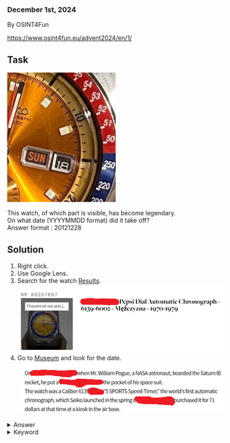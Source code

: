 ### December 1st, 2024
By OSINT4Fun  

https://www.osint4fun.eu/advent2024/en/1/

## Task

![The watch](assets/day1.jpg)

This watch, of which part is visible, has become legendary.  
On what date (YYYYMMDD format) did it take off?  
Answer format : 20121228

## Solution

1. Right click.  
2. Use Google Lens.  
3. Search for the watch [Results](https://www.catawiki.com/pl/l/89257697-seiko-pogue-pepsi-dial-automatic-chronograph-6139-6002-mezczyzna-1970-1979).  
![The watch](assets/watch1.png)  
4. Go to [Museum](https://museum.seiko.co.jp/en/knowledge/trivia10) and look for the date.  
![The answer](assets/answer.png)  

<details><summary>Answer</summary>19731116</details>

<details><summary>Keyword</summary>elastic bracelet</details>